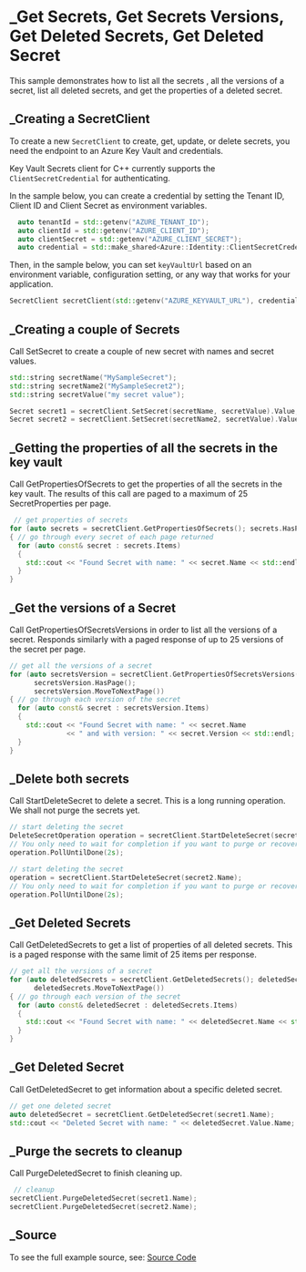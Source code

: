 # _Get Secrets, Get Secrets Versions, Get Deleted Secrets, Get Deleted Secret

This sample demonstrates how to list all the secrets , all the versions of a secret, list all deleted secrets, and get the properties of a deleted secret.

## _Creating a SecretClient

To create a new `SecretClient` to create, get, update, or delete secrets, you need the endpoint to an Azure Key Vault and credentials.

Key Vault Secrets client for C++ currently supports the `ClientSecretCredential` for authenticating.

In the sample below, you can create a credential by setting the Tenant ID, Client ID and Client Secret as environment variables.

```cpp Snippet:SecretSample4CreateCredential
  auto tenantId = std::getenv("AZURE_TENANT_ID");
  auto clientId = std::getenv("AZURE_CLIENT_ID");
  auto clientSecret = std::getenv("AZURE_CLIENT_SECRET");
  auto credential = std::make_shared<Azure::Identity::ClientSecretCredential>(tenantId, clientId, clientSecret);
```

Then, in the sample below, you can set `keyVaultUrl` based on an environment variable, configuration setting, or any way that works for your application.

```cpp Snippet:SecretSample4SecretClient
SecretClient secretClient(std::getenv("AZURE_KEYVAULT_URL"), credential);
```

## _Creating a couple of Secrets

Call SetSecret to create a couple of new secret with names and secret values.

```cpp Snippet:SecretSample4SetSecret
std::string secretName("MySampleSecret");
std::string secretName2("MySampleSecret2");
std::string secretValue("my secret value");

Secret secret1 = secretClient.SetSecret(secretName, secretValue).Value;
Secret secret2 = secretClient.SetSecret(secretName2, secretValue).Value;
```

## _Getting the properties of all the secrets in the key vault

Call GetPropertiesOfSecrets to get the properties of all the secrets in the key vault. The results of this call are paged to a maximum of 25 SecretProperties per page.

```cpp Snippet:SecretSample4ListAllSecrets
 // get properties of secrets
for (auto secrets = secretClient.GetPropertiesOfSecrets(); secrets.HasPage(); secrets.MoveToNextPage())
{ // go through every secret of each page returned
  for (auto const& secret : secrets.Items)
  {
    std::cout << "Found Secret with name: " << secret.Name << std::endl;
  }
}
```

## _Get the versions of a Secret

Call GetPropertiesOfSecretsVersions in order to list all the versions of a secret. Responds similarly with a paged response of up to 25 versions of the secret per page.

```cpp Snippet:SecretSample4GetVersions
// get all the versions of a secret
for (auto secretsVersion = secretClient.GetPropertiesOfSecretsVersions(secret1.Name);
      secretsVersion.HasPage();
      secretsVersion.MoveToNextPage())
{ // go through each version of the secret
  for (auto const& secret : secretsVersion.Items)
  {
    std::cout << "Found Secret with name: " << secret.Name
              << " and with version: " << secret.Version << std::endl;
  }
}
```

## _Delete both secrets

Call StartDeleteSecret to delete a secret. This is a long running operation. We shall not purge the secrets yet.

```cpp Snippet:SecretSample4DeleteSecrets
// start deleting the secret
DeleteSecretOperation operation = secretClient.StartDeleteSecret(secret1.Name);
// You only need to wait for completion if you want to purge or recover the secret.
operation.PollUntilDone(2s);

// start deleting the secret
operation = secretClient.StartDeleteSecret(secret2.Name);
// You only need to wait for completion if you want to purge or recover the secret.
operation.PollUntilDone(2s);
```

## _Get Deleted Secrets

Call GetDeletedSecrets to get a list of properties of all deleted secrets. This is a paged response with the same limit of 25 items per response.

```cpp Snippet:SecretSample4GetDeletedSecrets
// get all the versions of a secret
for (auto deletedSecrets = secretClient.GetDeletedSecrets(); deletedSecrets.HasPage();
      deletedSecrets.MoveToNextPage())
{ // go through each version of the secret
  for (auto const& deletedSecret : deletedSecrets.Items)
  {
    std::cout << "Found Secret with name: " << deletedSecret.Name << std::endl;
  }
}
```

## _Get Deleted Secret

Call GetDeletedSecret to get information about a specific deleted secret.

```cpp Snippet:SecretSample4GetDeletedSecret
// get one deleted secret
auto deletedSecret = secretClient.GetDeletedSecret(secret1.Name);
std::cout << "Deleted Secret with name: " << deletedSecret.Value.Name;
```

## _Purge the secrets to cleanup

Call PurgeDeletedSecret to finish cleaning up.

```cpp Snippet:SecretSample4PurgeSecrets
 // cleanup
secretClient.PurgeDeletedSecret(secret1.Name);
secretClient.PurgeDeletedSecret(secret2.Name);
```
## _Source

To see the full example source, see:
[Source Code](https://github.com/Azure/azure-sdk-for-cpp/tree/main/sdk/keyvault/azure-security-keyvault-secrets/test/samples/sample4-get-secrets-deleted)
